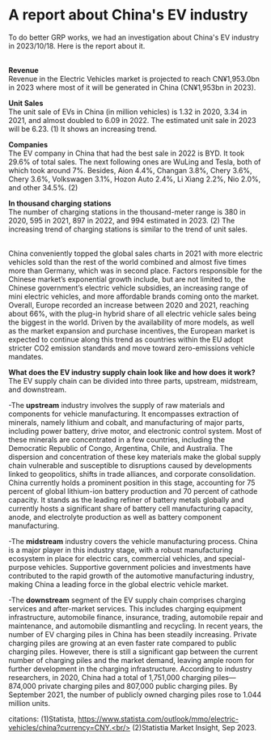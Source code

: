 # A report about China's EV industry

To do better GRP works, we had an investigation about China's EV industry in 2023/10/18. Here is the report about it.<br/><br/>


**Revenue**<br/>
Revenue in the Electric Vehicles market is projected to reach CN¥1,953.0bn in 2023 where most of it will be generated in China (CN¥1,953bn in 2023).

**Unit Sales**<br/>
The unit sale of EVs in China (in million vehicles) is 1.32 in 2020, 3.34 in 2021, and almost doubled to 6.09 in 2022. The estimated unit sale in 2023 will be 6.23. (1) It shows an increasing trend.

**Companies**<br/>
The EV company in China that had the best sale in 2022 is BYD. It took 29.6% of total sales. The next following ones are WuLing and Tesla, both of which took around 7%. Besides, Aion 4.4%, Changan 3.8%, Chery 3.6%, Chery 3.6%, Volkswagen 3.1%, Hozon Auto 2.4%, Li Xiang 2.2%, Nio 2.0%, and other 34.5%. (2)

**In thousand charging stations**<br/>
The number of charging stations in the thousand-meter range is 380 in 2020, 595 in 2021, 897 in 2022, and 994 estimated in 2023. (2)
The increasing trend of charging stations is similar to the trend of unit sales.

<br/>China conveniently topped the global sales charts in 2021 with more electric vehicles sold than the rest of the world combined and almost five times more than Germany, which was in second place. Factors responsible for the Chinese market’s exponential growth include, but are not limited to, the Chinese government’s electric vehicle subsidies, an increasing range of mini electric vehicles, and more affordable brands coming onto the market. Overall, Europe recorded an increase between 2020 and 2021, reaching about 66%, with the plug-in hybrid share of all electric vehicle sales being the biggest in the world. Driven by the availability of more models, as well as the market expansion and purchase incentives, the European market is expected to continue along this trend as countries within the EU adopt stricter CO2 emission standards and move toward zero-emissions vehicle mandates. <br/>

**What does the EV industry supply chain look like and how does it work?**
The EV supply chain can be divided into three parts, upstream, midstream, and downstream.<br/>

-The **upstream** industry involves the supply of raw materials and components for vehicle manufacturing. It encompasses extraction of minerals, namely lithium and cobalt, and manufacturing of major parts, including power battery, drive motor, and electronic control system. Most of these minerals are concentrated in a few countries, including the Democratic Republic of Congo, Argentina, Chile, and Australia. The dispersion and concentration of these key materials make the global supply chain vulnerable and susceptible to disruptions caused by developments linked to geopolitics, shifts in trade alliances, and corporate consolidation.  
China currently holds a prominent position in this stage, accounting for 75 percent of global lithium-ion battery production and 70 percent of cathode capacity. It stands as the leading refiner of battery metals globally and currently hosts a significant share of battery cell manufacturing capacity, anode, and electrolyte production as well as battery component manufacturing.<br/>

-The **midstream** industry covers the vehicle manufacturing process. China is a major player in this industry stage, with a robust manufacturing ecosystem in place for electric cars, commercial vehicles, and special-purpose vehicles. Supportive government policies and investments have contributed to the rapid growth of the automotive manufacturing industry, making China a leading force in the global electric vehicle market.

-The **downstream** segment of the EV supply chain comprises charging services and after-market services. This includes charging equipment infrastructure, automobile finance, insurance, trading, automobile repair and maintenance, and automobile dismantling and recycling. In recent years, the number of EV charging piles in China has been steadily increasing. Private charging piles are growing at an even faster rate compared to public charging piles. However, there is still a significant gap between the current number of charging piles and the market demand, leaving ample room for further development in the charging infrastructure. According to industry researchers, in 2020, China had a total of 1,751,000 charging piles—874,000 private charging piles and 807,000 public charging piles. By September 2021, the number of publicly owned charging piles rose to 1.044 million units.




citations:
(1)Statista, https://www.statista.com/outlook/mmo/electric-vehicles/china?currency=CNY.<br/>
(2)Statistia Market Insight, Sep 2023.
